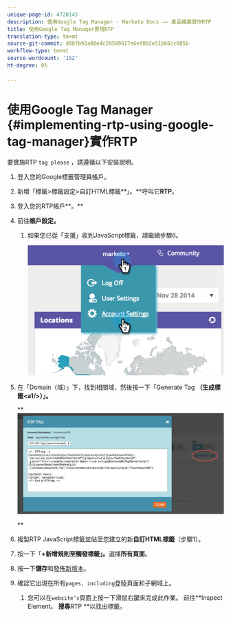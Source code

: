 ```yaml
---
unique-page-id: 4720145
description: 使用Google Tag Manager - Marketo Docs —— 產品檔案實作RTP
title: 使用Google Tag Manager實現RTP
translation-type: tm+mt
source-git-commit: d88fb92a00e4c20509617e6ef8b2e51b66cc085b
workflow-type: tm+mt
source-wordcount: '152'
ht-degree: 0%

---
```



# 使用Google Tag Manager {#implementing-rtp-using-google-tag-manager}實作RTP

要實施RTP `tag please` ，請遵循以下安裝說明。

1. 登入您的Google標籤管理員帳戶。

1. 新增「標籤>標籤設定>自訂HTML標籤**」。**呼叫它&#x200B;**RTP**。

1. 登入您的RTP帳戶**。**

1. 前往**帳戶設定。**

   1. 如果您已從「支援」收到JavaScript標籤，請繼續步驟6。

      ![](assets/image2014-11-30-15-3a19-3a21.png)

1. 在「Domain（域）」下，找到相關域，然後按一下「Generate Tag **（生成標籤&lt;a1/>）」。**

   ** ![](assets/image2014-11-30-15-3a20-3a17.png)

   **

1. 複製RTP JavaScript標籤並貼至您建立的新&#x200B;**自訂HTML標籤**（步驟1）。

1. 按一下「**+新增規則至觸發標籤」。**&#x200B;選擇&#x200B;**所有頁面**。

1. 按一下**儲存**和[發佈新版本](https://support.google.com/tagmanager/answer/2699097?hl=en)。

1. 確認它出現在所有`pages, including`登陸頁面和子網域上。

   1. 您可以在`website’s`頁面上按一下滑鼠右鍵來完成此作業。 前往**Inspect Element。 **搜尋**RTP **以找出標籤。

